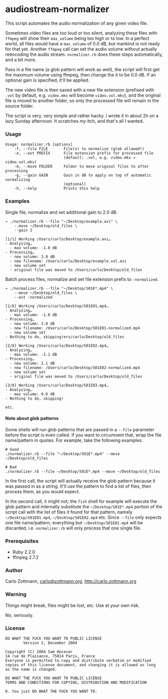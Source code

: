 # audiostream-normalizer

This script automates the audio normalization of any given video file.

Sometimes video files are too loud or too silent, analyzing these files with
`ffmpeg` will show their `max_volume` being too high or to low.  In a perfect
world, all files would have a `max_volume` of 0.0 dB, but mankind is not ready
for that yet.  Another `ffmpeg` call can set the audio volume without actually
reëncoding the audio stream.  `normalizer.rb` does these steps automatically,
and a bit more.

Pass in a file name (a glob pattern will work as well), the script will first
get the maximum volume using ffmpeg, then change the it to be 0.0 dB.  If an
optional gain is specified, it'll be applied.

The new video file is then saved with a new file extension (prefixed with `.vol`
by default, e.g. `video.mkv` will become `video.vol.mkv`), and the original file
is moved to another folder, so only the processed file will remain in the source
folder.

The script is very, very simple and rather hacky.  I wrote it in about 2h on a
lazy Sunday afternoon.  It scratches _my_ itch, and that's all I wanted.


### Usage

    Usage: normalizer.rb [options]
        -f, --file FILE       File(s) to normalize (glob allowed!)
        -e, --ext PREFIX      File extension prefix for processed file
                              (default: .vol, e.g. video.mkv ➔ video.vol.mkv)
        -m, --move FOLDER     Folder to move original files to after processing
        -g, --gain GAIN       Gain in dB to apply on top of automatic normalizing
                              (optional)
        -h, --help            Prints this help


### Examples

Single file, normalize and set additional gain to 2.0 dB.

    ➔ ./normalizer.rb --file "~/Desktop/example.avi" \
        --move ~/Desktop/old_files \
        --gain 2

    [1/1] Working /Users/carlo/Desktop/example.avi…
    - Analyzing…
      - max volume: -1.0 dB
    - Processing…
      - new volume: 3.0 dB
      - new filename: /Users/carlo/Desktop/example.vol.avi
      - new volume set
      - original file was moved to /Users/carlo/Desktop/old_files

Batch process files, normalize and set file extension prefix to `-normalized`.

    ➔ ./normalizer.rb --file "~/Desktop/S01E*.mp4" \
        --move ~/Desktop/old_files \
        --ext -normalized

    [1/8] Working /Users/carlo/Desktop/S01E01.mp4…
    - Analyzing…
      - max volume: -1.0 dB
    - Processing…
      - new volume: 3.0 dB
      - new filename: /Users/carlo/Desktop/S01E01-normalized.mp4
      - new volume set
    - Nothing to do, skipping!ers/carlo/Desktop/old_files

    [2/8] Working /Users/carlo/Desktop/S01E02.mp4…
    - Analyzing…
      - max volume: -2.1 dB
    - Processing…
      - new volume: 2.1 dB
      - new filename: /Users/carlo/Desktop/S01E02-normalized.mp4
      - new volume set
      - original file was moved to /Users/carlo/Desktop/old_files

    [3/8] Working /Users/carlo/Desktop/S01E03.mp4…
    - Analyzing…
      - max volume: 0.0 dB
    - Nothing to do, skipping!

    etc.


#### Note about glob patterns

Some shells will run glob patterns that are passed in a `--file` parameter
before the script is even called.   If you want to circumvent that, wrap the
file name/pattern in quotes. For example, take the following examples:

    # Good
    ./normalizer.rb --file "~/Desktop/S01E*.mp4" --move ~/Desktop/old_files

    # Bad
    ./normalizer.rb --file ~/Desktop/S01E*.mp4 --move ~/Desktop/old_files

In the first call, the script will actually receive the glob pattern because it
was passed in as a string.  It'll use the pattern to find a list of files, then
process them, as you would expect.

In the second call, it might not; the `fish` shell for example will execute the
glob pattern and internally substitute the `~/Desktop/S01E*.mp4` portion of the
script call with the list of files it found  for that pattern, namely
`~/Desktop/S01E01.mp4`, `~/Desktop/S01E02.mp4` etc. Since `--file` only expects
one file name/pattern, everything but `~/Desktop/S01E01.mp4` will be discarded,
i.e. `normalizer.rb` will only process that one single file.


### Prerequisites

- Ruby 2.2.0
- ffmpeg 2.7.2


### Author

Carlo Zottmann, carlo@zottmann.org, http://carlo.zottmann.org


### Warning

Things might break, files might be lost, etc.  Use at your own risk.

No, seriously.


### License

    DO WHAT THE FUCK YOU WANT TO PUBLIC LICENSE
            Version 2, December 2004

    Copyright (C) 2004 Sam Hocevar
    14 rue de Plaisance, 75014 Paris, France
    Everyone is permitted to copy and distribute verbatim or modified
    copies of this license document, and changing it is allowed as long
    as the name is changed.

    DO WHAT THE FUCK YOU WANT TO PUBLIC LICENSE
    TERMS AND CONDITIONS FOR COPYING, DISTRIBUTION AND MODIFICATION

    0. You just DO WHAT THE FUCK YOU WANT TO.
